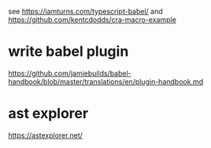 see https://iamturns.com/typescript-babel/
and https://github.com/kentcdodds/cra-macro-example

# write babel plugin
https://github.com/jamiebuilds/babel-handbook/blob/master/translations/en/plugin-handbook.md

# ast explorer 

https://astexplorer.net/